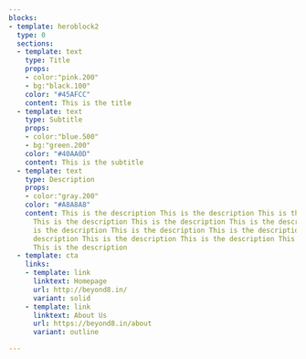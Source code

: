 ```yaml
---
blocks:
- template: heroblock2
  type: 0
  sections:
  - template: text
    type: Title
    props:
    - color:"pink.200"
    - bg:"black.100"
    color: "#45AFCC"
    content: This is the title
  - template: text
    type: Subtitle
    props:
    - color:"blue.500"
    - bg:"green.200"
    color: "#40AA0D"
    content: This is the subtitle
  - template: text
    type: Description
    props:
    - color:"gray.200"
    color: "#A8A8A8"
    content: This is the description This is the description This is the description
      This is the description This is the description This is the description This
      is the description This is the description This is the description This is the
      description This is the description This is the description This is the description
      This is the description
  - template: cta
    links:
    - template: link
      linktext: Homepage
      url: http://beyond8.in/
      variant: solid
    - template: link
      linktext: About Us
      url: https://beyond8.in/about
      variant: outline

---
```

